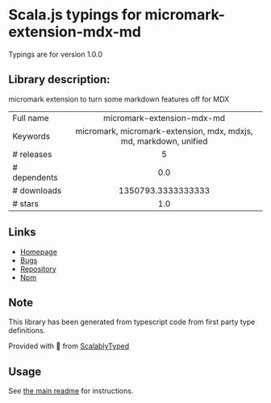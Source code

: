 
# Scala.js typings for micromark-extension-mdx-md

Typings are for version 1.0.0

## Library description:
micromark extension to turn some markdown features off for MDX

|                    |                 |
| ------------------ | :-------------: |
| Full name          | micromark-extension-mdx-md |
| Keywords           | micromark, micromark-extension, mdx, mdxjs, md, markdown, unified |
| # releases         | 5 |
| # dependents       | 0.0 |
| # downloads        | 1350793.3333333333 |
| # stars            | 1.0 |

## Links
- [Homepage](https://github.com/micromark/micromark-extension-mdx-md#readme)
- [Bugs](https://github.com/micromark/micromark-extension-mdx-md/issues)
- [Repository](https://github.com/micromark/micromark-extension-mdx-md)
- [Npm](https://www.npmjs.com/package/micromark-extension-mdx-md)
    


## Note
This library has been generated from typescript code from first party type definitions.

Provided with :purple_heart: from [ScalablyTyped](https://github.com/oyvindberg/ScalablyTyped)

## Usage
See [the main readme](../../readme.md) for instructions.


